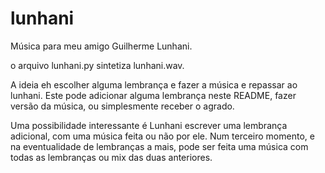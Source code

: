 lunhani
=======

Música para meu amigo Guilherme Lunhani.

o arquivo lunhani.py sintetiza lunhani.wav.

A ideia eh escolher alguma lembrança e fazer
a música e repassar ao lunhani. Este pode adicionar
alguma lembrança neste README, fazer versão da música,
ou simplesmente receber o agrado.

Uma possibilidade interessante é Lunhani escrever
uma lembrança adicional, com uma música feita ou não por ele.
Num terceiro momento,
e na eventualidade de lembranças a mais,
pode ser feita uma música com todas as lembranças ou mix das
duas anteriores.

